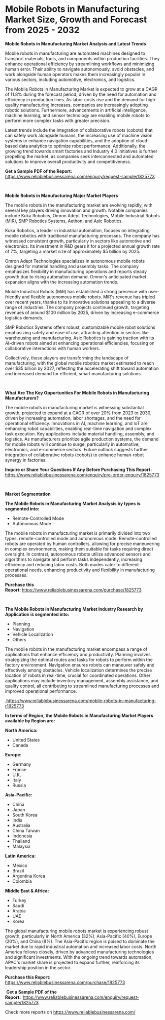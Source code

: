 <p><h1>Mobile Robots in Manufacturing Market Size, Growth and Forecast from 2025 - 2032</h1></p><p><strong>Mobile Robots in Manufacturing Market Analysis and Latest Trends</strong></p>
<p><p>Mobile robots in manufacturing are automated machines designed to transport materials, tools, and components within production facilities. They enhance operational efficiency by streamlining workflows and minimizing human error. Their ability to navigate autonomously, avoid obstacles, and work alongside human operators makes them increasingly popular in various sectors, including automotive, electronics, and logistics.</p><p>The Mobile Robots in Manufacturing Market is expected to grow at a CAGR of 11.8% during the forecast period, driven by the need for automation and efficiency in production lines. As labor costs rise and the demand for high-quality manufacturing increases, companies are increasingly adopting robotic solutions. Furthermore, advancements in artificial intelligence, machine learning, and sensor technology are enabling mobile robots to perform more complex tasks with greater precision.</p><p>Latest trends include the integration of collaborative robots (cobots) that can safely work alongside humans, the increasing use of machine vision systems to enhance navigation capabilities, and the adoption of cloud-based data analytics to optimize robot performance. Additionally, the growing trend towards smart factories and Industry 4.0 initiatives is further propelling the market, as companies seek interconnected and automated solutions to improve overall productivity and competitiveness.</p></p>
<p><strong>Get a Sample PDF of the Report:&nbsp;</strong> <a href="https://www.reliablebusinessarena.com/enquiry/request-sample/1825773?utm_campaign=2463&utm_medium=2&utm_source=Github&utm_content=ia&utm_term=28022025&utm_id=mobile-robots-in-manufacturing">https://www.reliablebusinessarena.com/enquiry/request-sample/1825773</a></p>
<p>&nbsp;</p>
<p><strong>Mobile Robots in Manufacturing Major Market Players</strong></p>
<p><p>The mobile robots in the manufacturing market are evolving rapidly, with several key players driving innovation and growth. Notable companies include Kuka Robotics, Omron Adept Technologies, Mobile Industrial Robots (MiR), SMP Robotics Systems, Aethon, and Asic Robotics.</p><p>Kuka Robotics, a leader in industrial automation, focuses on integrating mobile robotics with traditional manufacturing processes. The company has witnessed consistent growth, particularly in sectors like automotive and electronics. Its investment in R&D gears it for a projected annual growth rate of 7%, targeting a market size of approximately $5 billion by 2025.</p><p>Omron Adept Technologies specializes in autonomous mobile robots designed for material handling and assembly tasks. The company emphasizes flexibility in manufacturing operations and reports steady growth due to rising automation demand. Omron's anticipated market expansion aligns with the increasing automation trends.</p><p>Mobile Industrial Robots (MiR) has established a strong presence with user-friendly and flexible autonomous mobile robots. MiR's revenue has tripled over recent years, thanks to its innovative solutions appealing to a diverse range of industries. The company projects continued growth, targeting revenues of around $100 million by 2025, driven by increasing e-commerce logistics demands.</p><p>SMP Robotics Systems offers robust, customizable mobile robot solutions emphasizing safety and ease of use, attracting attention in sectors like warehousing and manufacturing. Asic Robotics is gaining traction with its AI-driven robots aimed at enhancing operational efficiencies, focusing on collaborative interactions with human workers.</p><p>Collectively, these players are transforming the landscape of manufacturing, with the global mobile robotics market estimated to reach over $35 billion by 2027, reflecting the accelerating shift toward automation and increased demand for efficient, smart manufacturing solutions.</p></p>
<p>&nbsp;</p>
<p><strong>What Are The Key Opportunities For Mobile Robots in Manufacturing Manufacturers?</strong></p>
<p><p>The mobile robots in manufacturing market is witnessing substantial growth, projected to expand at a CAGR of over 20% from 2023 to 2030, driven by increasing automation, labor shortages, and the need for operational efficiency. Innovations in AI, machine learning, and IoT are enhancing robot capabilities, enabling real-time navigation and complex task execution. Key applications include material handling, assembly, and logistics. As manufacturers prioritize agile production systems, the demand for mobile robots will continue to surge, particularly in automotive, electronics, and e-commerce sectors. Future outlook suggests further integration of collaborative robots (cobots) to enhance human-robot synergy in factories.</p></p>
<p><strong>Inquire or Share Your Questions If Any Before Purchasing This Report:</strong> <a href="https://www.reliablebusinessarena.com/enquiry/pre-order-enquiry/1825773?utm_campaign=2463&utm_medium=2&utm_source=Github&utm_content=ia&utm_term=28022025&utm_id=mobile-robots-in-manufacturing">https://www.reliablebusinessarena.com/enquiry/pre-order-enquiry/1825773</a></p>
<p>&nbsp;</p>
<p><strong>Market Segmentation</strong></p>
<p><strong>The Mobile Robots in Manufacturing Market Analysis by types is segmented into:</strong></p>
<p><ul><li>Remote-Controlled Mode</li><li>Autonomous Mode</li></ul></p>
<p><p>The mobile robots in manufacturing market is primarily divided into two types: remote-controlled mode and autonomous mode. Remote-controlled robots are operated by human controllers, allowing for precise maneuvering in complex environments, making them suitable for tasks requiring direct oversight. In contrast, autonomous robots utilize advanced sensors and algorithms to navigate and perform tasks independently, increasing efficiency and reducing labor costs. Both modes cater to different operational needs, enhancing productivity and flexibility in manufacturing processes.</p></p>
<p><strong>Purchase this Report:&nbsp;</strong><a href="https://www.reliablebusinessarena.com/purchase/1825773?utm_campaign=2463&utm_medium=2&utm_source=Github&utm_content=ia&utm_term=28022025&utm_id=mobile-robots-in-manufacturing">https://www.reliablebusinessarena.com/purchase/1825773</a></p>
<p>&nbsp;</p>
<p><strong>The Mobile Robots in Manufacturing Market Industry Research by Application is segmented into:</strong></p>
<p><ul><li>Planning</li><li>Navigation</li><li>Vehicle Localization</li><li>Others</li></ul></p>
<p><p>The mobile robots in the manufacturing market encompass a range of applications that enhance efficiency and productivity. Planning involves strategizing the optimal routes and tasks for robots to perform within the factory environment. Navigation ensures robots can maneuver safely and effectively among obstacles. Vehicle localization determines the precise location of robots in real-time, crucial for coordinated operations. Other applications may include inventory management, assembly assistance, and quality control, all contributing to streamlined manufacturing processes and improved operational performance.</p></p>
<p><a href="https://www.reliablebusinessarena.com/mobile-robots-in-manufacturing-r1825773?utm_campaign=2463&utm_medium=2&utm_source=Github&utm_content=ia&utm_term=28022025&utm_id=mobile-robots-in-manufacturing">&nbsp;https://www.reliablebusinessarena.com/mobile-robots-in-manufacturing-r1825773</a></p>
<p><strong>In terms of Region, the Mobile Robots in Manufacturing Market Players available by Region are:</strong></p>
<p>
    <p> <strong> North America: </strong>
        <ul>
            <li>United States</li>
            <li>Canada</li>
        </ul>
        </p> 
    <p> <strong> Europe: </strong>
        <ul>
            <li>Germany</li>
            <li>France</li>
            <li>U.K.</li>
            <li>Italy</li>
            <li>Russia</li>
        </ul>
        </p> 
    <p> <strong> Asia-Pacific: </strong>
        <ul>
            <li>China</li>
            <li>Japan</li>
            <li>South Korea</li>
            <li>India</li>
            <li>Australia</li>
            <li>China Taiwan</li>
            <li>Indonesia</li>
            <li>Thailand</li>
            <li>Malaysia</li>
        </ul>
        </p> 
    <p> <strong> Latin America: </strong>
        <ul>
            <li>Mexico</li>
            <li>Brazil</li>
            <li>Argentina Korea</li>
            <li>Colombia</li>
        </ul>
        </p> 
    <p> <strong> Middle East & Africa: </strong>
        <ul>
            <li>Turkey</li>
            <li>Saudi</li>
            <li>Arabia</li>
            <li>UAE</li>
            <li>Korea</li>
        </ul>
    </p>
    </p>
<p><p>The global manufacturing mobile robots market is experiencing robust growth, particularly in North America (32%), Asia-Pacific (40%), Europe (20%), and China (8%). The Asia-Pacific region is poised to dominate the market due to rapid industrial automation and increased labor costs. North America follows closely, driven by advanced manufacturing technologies and significant investments. With the ongoing trend towards automation, APAC's market share is projected to expand further, reinforcing its leadership position in the sector.</p></p>
<p><strong>Purchase this Report: </strong><a href="https://www.reliablebusinessarena.com/purchase/1825773?utm_campaign=2463&utm_medium=2&utm_source=Github&utm_content=ia&utm_term=28022025&utm_id=mobile-robots-in-manufacturing">https://www.reliablebusinessarena.com/purchase/1825773</a></p>
<p>&nbsp;<strong>Get a Sample PDF of the Report:&nbsp;&nbsp;</strong><a href="https://www.reliablebusinessarena.com/enquiry/request-sample/1825773?utm_campaign=2463&utm_medium=2&utm_source=Github&utm_content=ia&utm_term=28022025&utm_id=mobile-robots-in-manufacturing">https://www.reliablebusinessarena.com/enquiry/request-sample/1825773</a></p>
<p><strong></strong></p>
<p>Check more reports on <a href="https://www.reliablebusinessarena.com/?utm_campaign=2463&utm_medium=2&utm_source=Github&utm_content=ia&utm_term=28022025&utm_id=mobile-robots-in-manufacturing">https://www.reliablebusinessarena.com/</a></p>